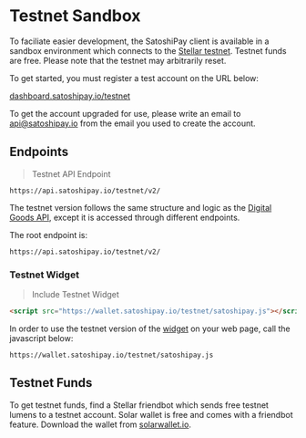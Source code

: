 # Testnet Sandbox

To faciliate easier development, the SatoshiPay client is available in a sandbox environment which connects to the [Stellar testnet](https://www.stellar.org/developers/guides/concepts/test-net.html). Testnet funds are free. Please note that the testnet may arbitrarily reset. 

To get started, you must register a test account on the URL below:

[dashboard.satoshipay.io/testnet](https://dashboard.satoshipay.io/testnet/)

To get the account upgraded for use, please write an email to api@satoshipay.io from the email you used to create the account. 

## Endpoints

> Testnet API Endpoint

```
https://api.satoshipay.io/testnet/v2/
```

The testnet version follows the same structure and logic as the [Digital Goods API](#digital-goods-api), except it is accessed through different endpoints.

The root endpoint is:

`https://api.satoshipay.io/testnet/v2/`

### Testnet Widget

> Include Testnet Widget

```html
<script src="https://wallet.satoshipay.io/testnet/satoshipay.js"></script>
```

In order to use the testnet version of the [widget](#the-satoshipay-widget) on your web page, call the javascript below:

`https://wallet.satoshipay.io/testnet/satoshipay.js`

## Testnet Funds

To get testnet funds, find a Stellar friendbot which sends free testnet lumens to a testnet account. Solar wallet is free and comes with a friendbot feature. Download the wallet from [solarwallet.io](https://solarwallet.io/).



